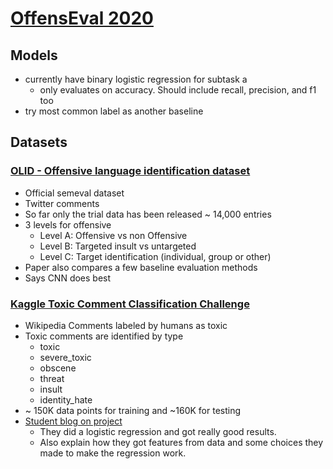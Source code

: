 # [OffensEval 2020](https://sites.google.com/site/offensevalsharedtask/)

## Models
- currently have binary logistic regression for subtask a
    - only evaluates on accuracy. Should include recall, precision, and f1 too
- try most common label as another baseline

## Datasets  

### [OLID - Offensive language identification dataset](https://arxiv.org/abs/1902.09666)
- Official semeval dataset
- Twitter comments
- So far only the trial data has been released ~ 14,000 entries
- 3 levels for offensive
  - Level A: Offensive vs non Offensive
  - Level B: Targeted insult vs untargeted 
  - Level C: Target identification (individual, group or other)
- Paper also compares a few baseline evaluation methods
- Says CNN does best

### [Kaggle Toxic Comment Classification Challenge](https://www.kaggle.com/c/jigsaw-toxic-comment-classification-challenge/overview)
- Wikipedia Comments labeled by humans as toxic
- Toxic comments are identified by type
  - toxic
  - severe_toxic
  - obscene
  - threat
  - insult
  - identity_hate
- ~ 150K data points for training and ~160K for testing
- [Student blog on project](https://nycdatascience.com/blog/student-works/toxic-comment-classification-challenge-a-kaggle-competition/)
  - They did a logistic regression and got really good results.
  - Also explain how they got features from data and some choices they made to make the regression work.

